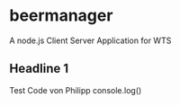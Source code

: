 # beermanager
A node.js Client Server Application for WTS


## Headline 1
Test Code von Philipp
console.log()